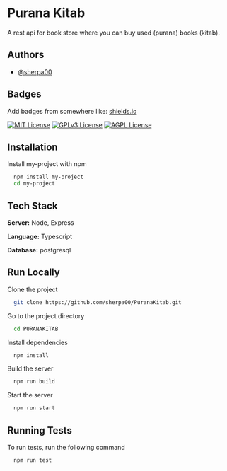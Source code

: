 # Purana Kitab

A rest api for book store where you can buy used (purana) books (kitab).

## Authors

- [@sherpa00](https://www.github.com/sherpa00)

## Badges

Add badges from somewhere like: [shields.io](https://shields.io/)

[![MIT License](https://img.shields.io/badge/License-MIT-green.svg)](https://choosealicense.com/licenses/mit/)
[![GPLv3 License](https://img.shields.io/badge/License-GPL%20v3-yellow.svg)](https://opensource.org/licenses/)
[![AGPL License](https://img.shields.io/badge/license-AGPL-blue.svg)](http://www.gnu.org/licenses/agpl-3.0)

## Installation

Install my-project with npm

```bash
  npm install my-project
  cd my-project
```

## Tech Stack

**Server:** Node, Express

**Language:** Typescript

**Database:** postgresql

## Run Locally

Clone the project

```bash
  git clone https://github.com/sherpa00/PuranaKitab.git
```

Go to the project directory

```bash
  cd PURANAKITAB
```

Install dependencies

```bash
  npm install
```

Build the server

```bash
  npm run build
```

Start the server

```bash
  npm run start
```

## Running Tests

To run tests, run the following command

```bash
  npm run test
```
